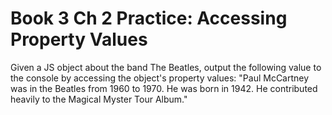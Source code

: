 # Book 3 Ch 2 Practice: Accessing Property Values
Given a JS object about the band The Beatles, output the following value to the console by accessing the object's property values: "Paul McCartney was in the Beatles from 1960 to 1970. He was born in 1942. He contributed heavily to the Magical Myster Tour Album."